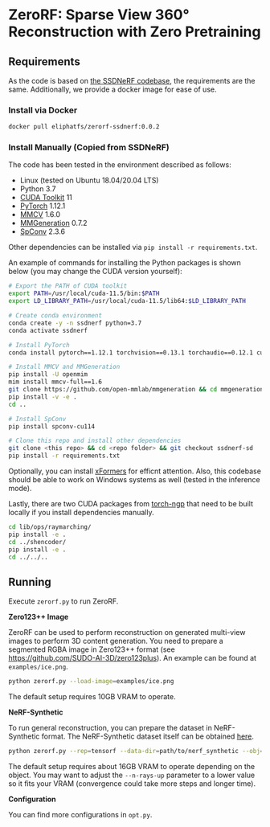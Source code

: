 # ZeroRF: Sparse View 360° Reconstruction with Zero Pretraining

## Requirements

As the code is based on [the SSDNeRF codebase](https://github.com/Lakonik/SSDNeRF), the requirements are the same. Additionally, we provide a docker image for ease of use.

### Install via Docker

```bash
docker pull eliphatfs/zerorf-ssdnerf:0.0.2
```

### Install Manually (Copied from SSDNeRF)

The code has been tested in the environment described as follows:

- Linux (tested on Ubuntu 18.04/20.04 LTS)
- Python 3.7
- [CUDA Toolkit](https://developer.nvidia.com/cuda-toolkit-archive) 11
- [PyTorch](https://pytorch.org/get-started/previous-versions/) 1.12.1
- [MMCV](https://github.com/open-mmlab/mmcv) 1.6.0
- [MMGeneration](https://github.com/open-mmlab/mmgeneration) 0.7.2
- [SpConv](https://github.com/traveller59/spconv) 2.3.6

Other dependencies can be installed via `pip install -r requirements.txt`. 

An example of commands for installing the Python packages is shown below (you may change the CUDA version yourself):

```bash
# Export the PATH of CUDA toolkit
export PATH=/usr/local/cuda-11.5/bin:$PATH
export LD_LIBRARY_PATH=/usr/local/cuda-11.5/lib64:$LD_LIBRARY_PATH

# Create conda environment
conda create -y -n ssdnerf python=3.7
conda activate ssdnerf

# Install PyTorch
conda install pytorch==1.12.1 torchvision==0.13.1 torchaudio==0.12.1 cudatoolkit=11.3 -c pytorch

# Install MMCV and MMGeneration
pip install -U openmim
mim install mmcv-full==1.6
git clone https://github.com/open-mmlab/mmgeneration && cd mmgeneration && git checkout v0.7.2
pip install -v -e .
cd ..

# Install SpConv
pip install spconv-cu114

# Clone this repo and install other dependencies
git clone <this repo> && cd <repo folder> && git checkout ssdnerf-sd
pip install -r requirements.txt
```

Optionally, you can install [xFormers](https://github.com/facebookresearch/xformers) for efficnt attention. Also, this codebase should be able to work on Windows systems as well (tested in the inference mode).

Lastly, there are two CUDA packages from [torch-ngp](https://github.com/ashawkey/torch-ngp) that need to be built locally if you install dependencies manually.

```bash
cd lib/ops/raymarching/
pip install -e .
cd ../shencoder/
pip install -e .
cd ../../..
```

## Running

Execute `zerorf.py` to run ZeroRF.

**Zero123++ Image**

ZeroRF can be used to perform reconstruction on generated multi-view images to perform 3D content generation.
You need to prepare a segmented RGBA image in Zero123++ format (see https://github.com/SUDO-AI-3D/zero123plus).
An example can be found at `examples/ice.png`.

```bash
python zerorf.py --load-image=examples/ice.png
```

The default setup requires 10GB VRAM to operate.

**NeRF-Synthetic**

To run general reconstruction, you can prepare the dataset in NeRF-Synthetic format.
The NeRF-Synthetic dataset itself can be obtained [here](https://drive.google.com/drive/folders/1JDdLGDruGNXWnM1eqY1FNL9PlStjaKWi).

```bash
python zerorf.py --rep=tensorf --data-dir=path/to/nerf_synthetic --obj=hotdog --n-views=6
```

The default setup requires about 16GB VRAM to operate depending on the object.
You may want to adjust the `--n-rays-up` parameter to a lower value so it fits your VRAM (convergence could take more steps and longer time).

**Configuration**

You can find more configurations in `opt.py`.

